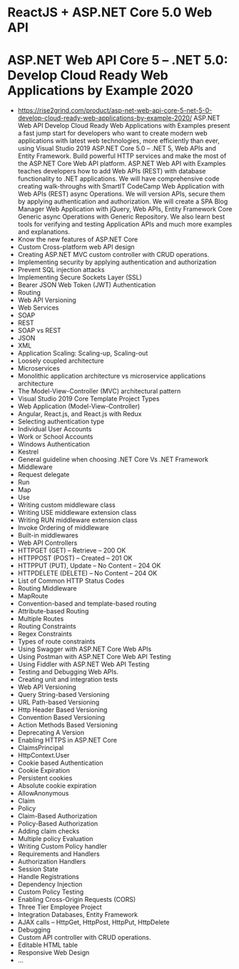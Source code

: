 # ReactJS + ASP.NET Core 5.0 Web API

# ASP.NET Web API Core 5 – .NET 5.0: Develop Cloud Ready Web Applications by Example 2020
+ https://rise2grind.com/product/asp-net-web-api-core-5-net-5-0-develop-cloud-ready-web-applications-by-example-2020/
ASP.NET Web API Develop Cloud Ready Web Applications with Examples present a fast jump start for developers who want to create modern web applications with latest web technologies, more efficiently than ever, using Visual Studio 2019 ASP.NET Core 5.0 – .NET 5, Web APIs and Entity Framework.
Build powerful HTTP services and make the most of the ASP.NET Core Web API platform.
ASP.NET Web API with Examples teaches developers how to add Web APIs (REST) with database functionality to .NET applications.
We will have comprehensive code creating walk-throughs with SmartIT CodeCamp Web Application with Web APIs (REST) async Operations.
We will version APIs, secure them by applying authentication and authorization.
We will create a SPA Blog Manager Web Application with jQuery, Web APIs, Entity Framework Core Generic async Operations with Generic Repository.
We also learn best tools for verifying and testing Application APIs and much more examples and explanations.
+ Know the new features of ASP.NET Core
+ Custom Cross-platform web API design
+ Creating ASP.NET MVC custom controller with CRUD operations.
+ Implementing security by applying authentication and authorization
+ Prevent SQL injection attacks
+ Implementing Secure Sockets Layer (SSL)
+  Bearer JSON Web Token (JWT) Authentication
+ Routing
+ Web API Versioning
+ Web Services
+ SOAP
+ REST
+ SOAP vs REST
+ JSON
+ XML
+ Application Scaling: Scaling-up, Scaling-out
+ Loosely coupled architecture
+ Microservices
+ Monolithic application architecture vs microservice applications architecture
+ The Model-View-Controller (MVC) architectural pattern
+ Visual Studio 2019 Core Template Project Types
+ Web Application (Model-View-Controller)
+ Angular, React.js, and React.js with Redux
+ Selecting authentication type
+ Individual User Accounts
+ Work or School Accounts
+ Windows Authentication
+ Kestrel
+ General guideline when choosing .NET Core Vs .NET Framework
+ Middleware
+ Request delegate
+ Run
+ Map
+ Use
+ Writing custom middleware class
+ Writing USE middleware extension class
+ Writing RUN middleware extension class
+ Invoke Ordering of middleware
+ Built-in middlewares
+ Web API Controllers
+ HTTPGET (GET) – Retrieve – 200 OK
+ HTTPPOST (POST) – Created – 201 OK
+ HTTPPUT (PUT), Update – No Content – 204 OK
+ HTTPDELETE (DELETE) – No Content – 204 OK
+ List of Common HTTP Status Codes
+ Routing Middleware
+ MapRoute
+ Convention-based and template-based routing
+ Attribute-based Routing
+ Multiple Routes
+ Routing Constraints
+ Regex Constraints
+ Types of route constraints
+ Using Swagger with ASP.NET Core Web APIs
+ Using Postman with ASP.NET Core Web API Testing
+ Using Fiddler with ASP.NET Web API Testing
+ Testing and Debugging Web APIs.
+ Creating unit and integration tests
+ Web API Versioning
+ Query String-based Versioning
+ URL Path-based Versioning
+ Http Header Based Versioning
+ Convention Based Versioning
+ Action Methods Based Versioning
+ Deprecating A Version
+ Enabling HTTPS in ASP.NET Core
+ ClaimsPrincipal
+ HttpContext.User
+ Cookie based Authentication
+ Cookie Expiration
+ Persistent cookies
+ Absolute cookie expiration
+ AllowAnonymous
+ Claim
+ Policy
+ Claim-Based Authorization
+ Policy-Based Authorization
+ Adding claim checks
+ Multiple policy Evaluation
+ Writing Custom Policy handler
+ Requirements and Handlers
+ Authorization Handlers
+ Session State
+ Handle Registrations
+ Dependency Injection
+ Custom Policy Testing
+ Enabling Cross-Origin Requests (CORS)
+ Three Tier Employee Project
+ Integration Databases, Entity Framework
+ AJAX calls – HttpGet,  HttpPost,  HttpPut,  HttpDelete
+ Debugging
+ Custom API controller with CRUD operations.
+ Editable HTML table
+ Responsive Web Design
+ ...
